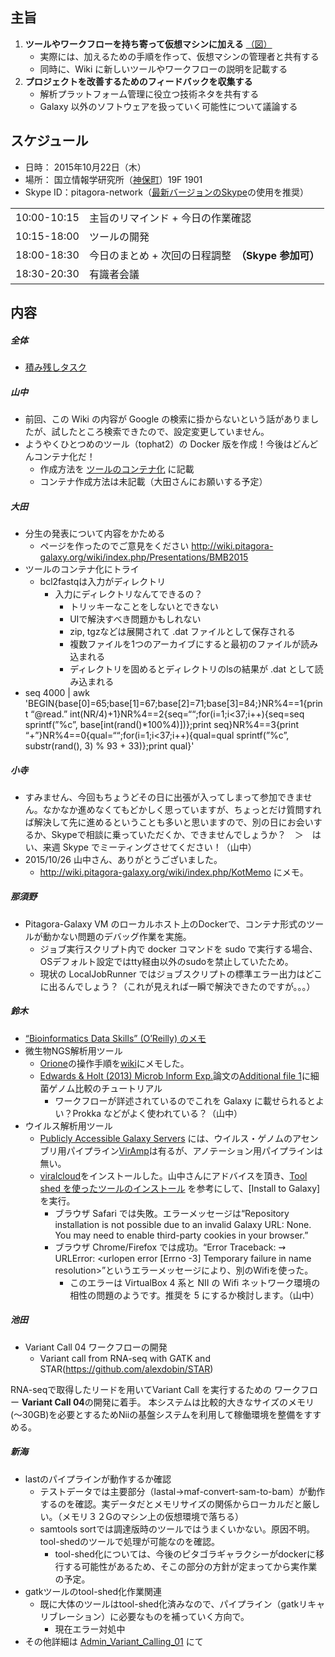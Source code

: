 主旨
----

1.  **ツールやワークフローを持ち寄って仮想マシンに加える** [（図）](http://www.pitagora-galaxy.org/_/rsrc/1416890873801/about/about_overview.png)
    -   実際には、加えるための手順を作って、仮想マシンの管理者と共有する
    -   同時に、Wiki に新しいツールやワークフローの説明を記載する
2.  **プロジェクトを改善するためのフィードバックを収集する**
    -   解析プラットフォーム管理に役立つ技術ネタを共有する
    -   Galaxy 以外のソフトウェアを扱っていく可能性について議論する

スケジュール
------------

-   日時： 2015年10月22日（木）
-   場所： 国立情報学研究所（[神保町](http://www.nii.ac.jp/about/access/)）19F 1901
-   Skype ID：pitagora-network（[最新バージョンのSkype](http://www.skype.com/ja/)の使用を推奨）

|             |                                                     |
|-------------|-----------------------------------------------------|
| 10:00-10:15 | 主旨のリマインド + 今日の作業確認                   |
| 10:15-18:00 | ツールの開発                                        |
| 18:00-18:30 | 今日のまとめ + 次回の日程調整　**（Skype 参加可）** |
| 18:30-20:30 | 有識者会議                                          |

内容
----

##### 全体

-   [積み残しタスク](/積み残しタスク "wikilink")

##### 山中

-   前回、この Wiki の内容が Google の検索に掛からないという話がありましたが、試したところ検索できたので、設定変更していません。
-   ようやくひとつめのツール（tophat2）の Docker 版を作成！今後はどんどんコンテナ化だ！
    -   作成方法を [ツールのコンテナ化](/ツールのコンテナ化 "wikilink") に記載
    -   コンテナ作成方法は未記載（大田さんにお願いする予定）

##### 大田

-   分生の発表について内容をかためる
    -   ページを作ったのでご意見をください <http://wiki.pitagora-galaxy.org/wiki/index.php/Presentations/BMB2015>
-   ツールのコンテナ化にトライ
    -   bcl2fastqは入力がディレクトリ
        -   入力にディレクトリなんてできるの？
            -   トリッキーなことをしないとできない
            -   UIで解決すべき問題かもしれない
            -   zip, tgzなどは展開されて .dat ファイルとして保存される
            -   複数ファイルを1つのアーカイブにすると最初のファイルが読み込まれる
            -   ディレクトリを固めるとディレクトリのlsの結果が .dat として読み込まれる
-   seq 4000 | awk 'BEGIN{base\[0\]=65;base\[1\]=67;base\[2\]=71;base\[3\]=84;}NR%4==1{print “@read.” int(NR/4)+1}NR%4==2{seq=““;for(i=1;i&lt;37;i++){seq=seq sprintf(”%c”, base\[int(rand()\*100%4)\])};print seq}NR%4==3{print “+”}NR%4==0{qual=““;for(i=1;i&lt;37;i++){qual=qual sprintf(”%c”, substr(rand(), 3) % 93 + 33)};print qual}'

##### 小寺

-   すみません、今回もちょうどその日に出張が入ってしまって参加できません。なかなか進めなくてもどかしく思っていますが、ちょっとだけ質問すれば解決して先に進めるということも多いと思いますので、別の日にお会いするか、Skypeで相談に乗っていただくか、できませんでしょうか？　＞　はい、来週 Skype でミーティングさせてください！（山中）
-   2015/10/26 山中さん、ありがとうございました。
    -   <http://wiki.pitagora-galaxy.org/wiki/index.php/KotMemo> にメモ。

##### 那須野

-   Pitagora-Galaxy VM のローカルホスト上のDockerで、コンテナ形式のツールが動かない問題のデバッグ作業を実施。
    -   ジョブ実行スクリプト内で docker コマンドを sudo で実行する場合、OSデフォルト設定ではtty経由以外のsudoを禁止していたため。
    -   現状の LocalJobRunner ではジョブスクリプトの標準エラー出力はどこに出るんでしょう？（これが見えれば一瞬で解決できたのですが。。。）

##### 鈴木

-   [“Bioinformatics Data Skills” (O’Reilly) のメモ](https://github.com/haruosuz/BDS)
-   微生物NGS解析用ツール
    -   [Orione](https://orione.crs4.it/)の操作手順を[wiki](http://wiki.pitagora-galaxy.org/wiki/index.php/Orione-live-supplement)にメモした。
    -   [Edwards & Holt (2013) Microb Inform Exp.](http://www.ncbi.nlm.nih.gov/pubmed/23575213)論文の[Additional file 1](http://www.microbialinformaticsj.com/content/supplementary/2042-5783-3-2-s1.pdf)に細菌ゲノム比較のチュートリアル
        -   ワークフローが詳述されているのでこれを Galaxy に載せられるとよい？Prokka などがよく使われている？（山中）
-   ウイルス解析用ツール
    -   [Publicly Accessible Galaxy Servers](https://wiki.galaxyproject.org/PublicGalaxyServers) には、ウイルス・ゲノムのアセンブリ用パイプライン[VirAmp](http://viramp.com)は有るが、アノテーション用パイプラインは無い。
    -   [viralcloud](https://toolshed.g2.bx.psu.edu/repos/ntino-krampis/viralcloud/)をインストールした。山中さんにアドバイスを頂き、[Tool shed を使ったツールのインストール](http://wiki.pitagora-galaxy.org/wiki/index.php/ツールのインストール) を参考にして、\[Install to Galaxy\]を実行。
        -   ブラウザ Safari では失敗。エラーメッセージは“Repository installation is not possible due to an invalid Galaxy URL: None. You may need to enable third-party cookies in your browser.”
        -   ブラウザ Chrome/Firefox では成功。“Error Traceback: ⇝ URLError: <urlopen error [Errno -3] Temporary failure in name resolution>”というエラーメッセージにより、別のWifiを使った。
            -   このエラーは VirtualBox 4 系と NII の Wifi ネットワーク環境の相性の問題のようです。推奨を 5 にするか検討します。（山中）

##### 池田

-   Variant Call 04 ワークフローの開発
    -   Variant call from RNA-seq with GATK and STAR(https://github.com/alexdobin/STAR)

RNA-seqで取得したリードを用いてVariant Call を実行するための ワークフロー **Variant Call 04**の開発に着手。 本システムは比較的大きなサイズのメモリ(〜30GB)を必要とするためNiiの基盤システムを利用して稼働環境を整備をすすめる。

##### 新海

-   lastのパイプラインが動作するか確認
    -   テストデータでは主要部分（lastal→maf-convert-sam-to-bam）が動作するのを確認。実データだとメモリサイズの関係からローカルだと厳しい。（メモリ３２Gのマシン上の仮想環境で落ちる）
    -   samtools sortでは調達版時のツールではうまくいかない。原因不明。tool-shedのツールで処理が可能なのを確認。
        -   tool-shed化については、今後のピタゴラギャラクシーがdockerに移行する可能性があるため、そこの部分の方針が定まってから実作業の予定。
-   gatkツールのtool-shed化作業関連
    -   既に大体のツールはtool-shed化済みなので、パイプライン（gatkリキャリブレーション）に必要なものを補っていく方向で。
        -   現在エラー対処中
-   その他詳細は [Admin_Variant_Calling_01](/Admin_Variant_Calling_01 "wikilink") にて
